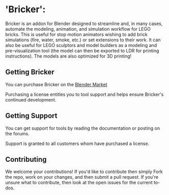 # 'Bricker':

Bricker is an addon for Blender designed to streamline and, in many cases, automate the modeling, animation, and simulation workflow for LEGO bricks. This is useful for stop motion animators wishing to add brick simulations (fire, water, smoke, etc.) or set extensions to their work. It can also be useful for LEGO sculptors and model builders as a modeling and pre-visualization tool (the model can then be exported to LDR for printing instructions). The models are also optimized for 3D printing!

## Getting Bricker

You can purchase Bricker on the [Blender Market](https://www.blendermarket.com/products/assemblme)

Purchasing a license entitles you to tool support and helps ensure Bricker's continued development.

## Getting Support

You can get support for tools by reading the documentation or posting on the forums.

Support is granted to all customers whom have purchased a license.

## Contributing

We welcome your contributions! If you'd like to contribute then simply Fork the repo, work on your changes, and then submit a pull request. If you're unsure what to contribute, then look at the open issues for the current to-dos.
